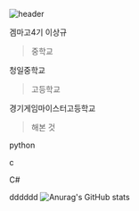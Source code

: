 ![header](https://capsule-render.vercel.app/api?type=Waving&color=003399&height=200&section=header&text=이상규&fontSize=50&animation=fadeIn&fontColor=DDDDDD)

겜마고4기 이상규
>중학교

청일중학교

>고등학교

경기게임마이스터고등학교

>해본 것

python

c

C#

dddddd
![Anurag's GitHub stats](https://github-readme-stats.vercel.app/api?username=leo82380&show_icons=true&theme=radical)
